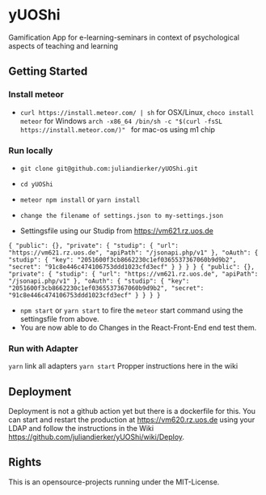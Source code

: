 # yUOShi
Gamification App for e-learning-seminars in context of psychological aspects of teaching and learning

## Getting Started

### Install meteor

- `curl https://install.meteor.com/ | sh` for OSX/Linux, `choco install meteor` for Windows `arch -x86_64 /bin/sh -c "$(curl -fsSL https://install.meteor.com/)"
` for mac-os using m1 chip

### Run locally

- `git clone git@github.com:juliandierker/yUOShi.git`

- `cd yUOShi`

- `meteor npm install` or `yarn install`

- `change the filename of settings.json to my-settings.json`

- Settingsfile using our Studip from https://vm621.rz.uos.de

`
{
  "public": {},
  "private": {
    "studip": {
      "url": "https://vm621.rz.uos.de",
      "apiPath": "/jsonapi.php/v1"
    },
    "oAuth": {
      "studip": {
        "key": "2051600f3cb8662230c1ef0365537367060b9d9b2",
        "secret": "91c8e446c474106753ddd1023cfd3ecf"
      }
    }
  }
}
{
  "public": {},
  "private": {
    "studip": {
      "url": "https://vm621.rz.uos.de",
      "apiPath": "/jsonapi.php/v1"
    },
    "oAuth": {
      "studip": {
        "key": "2051600f3cb8662230c1ef0365537367060b9d9b2",
        "secret": "91c8e446c474106753ddd1023cfd3ecf"
      }
    }
  }
}
`

- `npm start` or `yarn start` to fire the `meteor` start command using the settingsfile from above.
- You are now able to do Changes in the React-Front-End end test them.

### Run with Adapter

`yarn`
link all adapters
`yarn start`
Propper instructions here in the wiki

## Deployment
Deployment is not a github action yet but there is a dockerfile for this. You can start and restart the production at https://vm620.rz.uos.de using your LDAP and follow the instructions in the Wiki https://github.com/juliandierker/yUOShi/wiki/Deploy.

## Rights 
This is an opensource-projects running under the MIT-License.
